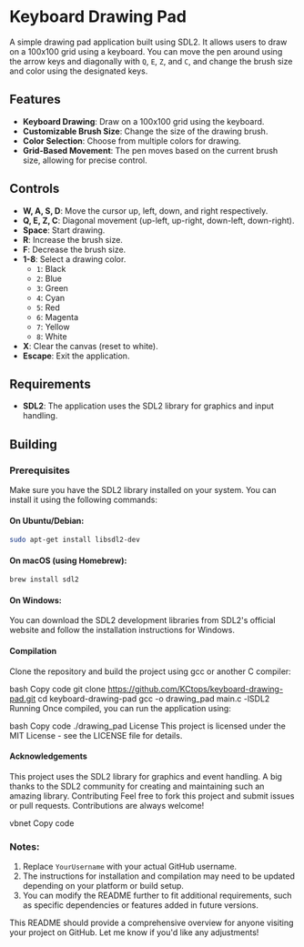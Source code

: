 # Keyboard Drawing Pad

A simple drawing pad application built using SDL2. It allows users to draw on a 100x100 grid using a keyboard. You can move the pen around using the arrow keys and diagonally with `Q`, `E`, `Z`, and `C`, and change the brush size and color using the designated keys.

## Features

- **Keyboard Drawing**: Draw on a 100x100 grid using the keyboard.
- **Customizable Brush Size**: Change the size of the drawing brush.
- **Color Selection**: Choose from multiple colors for drawing.
- **Grid-Based Movement**: The pen moves based on the current brush size, allowing for precise control.

## Controls

- **W, A, S, D**: Move the cursor up, left, down, and right respectively.
- **Q, E, Z, C**: Diagonal movement (up-left, up-right, down-left, down-right).
- **Space**: Start drawing.
- **R**: Increase the brush size.
- **F**: Decrease the brush size.
- **1-8**: Select a drawing color.
  - `1`: Black
  - `2`: Blue
  - `3`: Green
  - `4`: Cyan
  - `5`: Red
  - `6`: Magenta
  - `7`: Yellow
  - `8`: White
- **X**: Clear the canvas (reset to white).
- **Escape**: Exit the application.

## Requirements

- **SDL2**: The application uses the SDL2 library for graphics and input handling.

## Building

### Prerequisites
Make sure you have the SDL2 library installed on your system. You can install it using the following commands:

#### On Ubuntu/Debian:
```bash
sudo apt-get install libsdl2-dev
````
#### On macOS (using Homebrew):
```bash
brew install sdl2
````
#### On Windows:
You can download the SDL2 development libraries from SDL2's official website and follow the installation instructions for Windows.

#### Compilation
Clone the repository and build the project using gcc or another C compiler:

bash
Copy code
git clone https://github.com/KCtops/keyboard-drawing-pad.git
cd keyboard-drawing-pad
gcc -o drawing_pad main.c -lSDL2
Running
Once compiled, you can run the application using:

bash
Copy code
./drawing_pad
License
This project is licensed under the MIT License - see the LICENSE file for details.

#### Acknowledgements
This project uses the SDL2 library for graphics and event handling.
A big thanks to the SDL2 community for creating and maintaining such an amazing library.
Contributing
Feel free to fork this project and submit issues or pull requests. Contributions are always welcome!

vbnet
Copy code

### Notes:
1. Replace `YourUsername` with your actual GitHub username.
2. The instructions for installation and compilation may need to be updated depending on your platform or build setup.
3. You can modify the README further to fit additional requirements, such as specific dependencies or features added in future versions.

This README should provide a comprehensive overview for anyone visiting your project on GitHub. Let me know if you'd like any adjustments!

